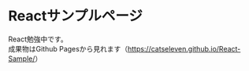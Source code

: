 # Reactサンプルページ
React勉強中です。  
成果物はGithub Pagesから見れます（<a href="https://catseleven.github.io/React-Sample/" target="_blank">https://catseleven.github.io/React-Sample/</a>）

